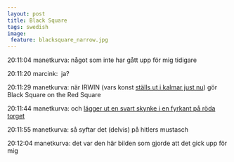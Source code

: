 ```yaml
--- 
layout: post
title: Black Square 
tags: swedish 
image:
 feature: blacksquare_narrow.jpg
---
```


20:11:04 manetkurva: något som inte har gått upp för mig tidigare 

20:11:20 marcink:  ja? 

20:11:29 manetkurva: när IRWIN (vars konst [ställs ut i kalmar just nu](http://www.kalmarkonstmuseum.se/index.php?pageid=175&parent=11:)) gör Black Square on the Red Square 

20:11:44 manetkurva: och [lägger ut en svart skynke i en fyrkant på röda torget](http://erstebank2.sil.at/balkan-express/mp/wp-content/uploads/2009/05/fil3.jpg) 

20:11:55 manetkurva: så syftar det (delvis) på hitlers mustasch 

20:12:04 manetkurva: det var den här bilden som gjorde att det gick upp för mig 